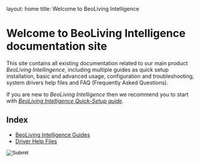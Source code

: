 layout: home
title: Welcome to BeoLiving Intelligence 
# Welcome to BeoLiving Intelligence documentation site

This site contains all existing documentation related to our main product _BeoLiving Intellingence_, including multiple guides as quick setup 
installation, basic and advanced usage, configuration and troubleshooting, system drivers help files and FAQ (Frequently Asked Questions).

If you are new to _BeoLiving Intelligence_ then we recommend you to start with [_BeoLiving Intelligence Quick-Setup guide_](bli-guides/bli-quick-setup-guide.md).   

## Index

+ [BeoLiving Intelligence Guides](bli-guides/index.md)
+ [Driver Help Files](bli-help-files/drivers/main.md)

<input type="image" src="icons/guides.png" onclick="bli-guides/index.md"/>

